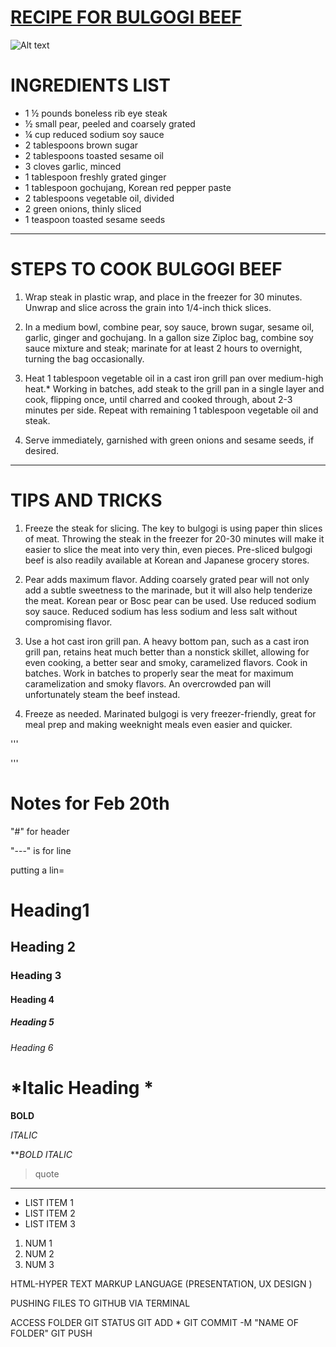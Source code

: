 
# [RECIPE FOR BULGOGI BEEF](https://damndelicious.net/2019/04/21/korean-beef-bulgogi/)

![Alt text](https://s23209.pcdn.co/wp-content/uploads/2019/04/240124_DD_korean-beef-bulgogi_274.jpg)

# INGREDIENTS LIST
- 1 ½ pounds boneless rib eye steak
- ½ small pear, peeled and coarsely grated
- ¼ cup reduced sodium soy sauce
- 2 tablespoons brown sugar
- 2 tablespoons toasted sesame oil
- 3 cloves garlic, minced
- 1 tablespoon freshly grated ginger
- 1 tablespoon gochujang, Korean red pepper paste
- 2 tablespoons vegetable oil, divided
- 2 green onions, thinly sliced
- 1 teaspoon toasted sesame seeds
---
# STEPS TO COOK BULGOGI BEEF
1. Wrap steak in plastic wrap, and place in the freezer for 30 minutes. Unwrap and slice across the grain into 1/4-inch thick slices.

2. In a medium bowl, combine pear, soy sauce, brown sugar, sesame oil, garlic, ginger and gochujang. In a gallon size Ziploc bag, combine soy sauce mixture and steak; marinate for at least 2 hours to overnight, turning the bag occasionally.

3. Heat 1 tablespoon vegetable oil in a cast iron grill pan over medium-high heat.* Working in batches, add steak to the grill pan in a single layer and cook, flipping once, until charred and cooked through, about 2-3 minutes per side. Repeat with remaining 1 tablespoon vegetable oil and steak.

4. Serve immediately, garnished with green onions and sesame seeds, if desired.
---
# TIPS AND TRICKS
1. Freeze the steak for slicing. The key to bulgogi is using paper thin slices of meat. Throwing the steak in the freezer for 20-30 minutes will make it easier to slice the meat into very thin, even pieces. Pre-sliced bulgogi beef is also readily available at Korean and Japanese grocery stores.

2. Pear adds maximum flavor. Adding coarsely grated pear will not only add a subtle sweetness to the marinade, but it will also help tenderize the meat. Korean pear or Bosc pear can be used.
Use reduced sodium soy sauce. Reduced sodium has less sodium and less salt without compromising flavor.

3. Use a hot cast iron grill pan. A heavy bottom pan, such as a cast iron grill pan, retains heat much better than a nonstick skillet, allowing for even cooking, a better sear and smoky, caramelized flavors.
Cook in batches. Work in batches to properly sear the meat for maximum caramelization and smoky flavors. An overcrowded pan will unfortunately steam the beef instead.

4. Freeze as needed. Marinated bulgogi is very freezer-friendly, great for meal prep and making weeknight meals even easier and quicker.

'''
<html>
'''












# Notes for Feb 20th
 "#" for header

 "---" is for line

putting a lin= 

# Heading1
## Heading 2
### Heading 3
#### Heading 4
##### Heading 5
###### Heading 6

# *Italic Heading *

**BOLD**

*ITALIC*

***BOLD ITALIC*

>quote

---
- LIST ITEM 1
- LIST ITEM 2
- LIST ITEM 3

1. NUM 1
2. NUM 2
3. NUM 3



HTML-HYPER TEXT MARKUP LANGUAGE
(PRESENTATION, UX DESIGN )


PUSHING FILES TO GITHUB VIA TERMINAL

ACCESS FOLDER
GIT STATUS
GIT ADD *
GIT COMMIT -M "NAME OF FOLDER"
GIT PUSH 


